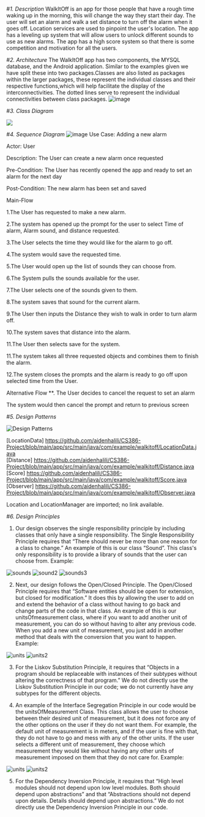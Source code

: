 #*1. Description*
WalkItOff is an app for those people that have a rough time waking up in the morning, this will change the way they start their day. The user will set an alarm and walk a set distance to turn off the alarm when it goes off. Location services are used to pinpoint the user's location. The app has a leveling up system that will allow users to unlock different sounds to use as new alarms. The app has a high score system so that there is some competition and motivation for all the users.

#*2. Architecture*
The WalkItOff app has two components, the MYSQL database, and the Android application. Similar to the examples given we have split these into two packages.Classes are also listed as packages within the larger packages, these represent the individual classes and their respective functions,which will help facilitate the display of the interconnectivities. The dotted lines serve to represent the individual connectivities between class packages.
![image](https://user-images.githubusercontent.com/89943041/140659914-10eb7751-8315-4787-b803-9c48740a6f98.png)



#*3. Class Diagram*

![](https://github.com/aidenhalili/CS386-Project/blob/main/Class%20Screenshot.jpg)

#*4. Sequence Diagram*
![image](https://user-images.githubusercontent.com/89943041/140682137-ae790673-6836-4059-8668-85e5a67ed923.png)
Use Case:
Adding a new alarm

Actor:
User

Description:
The User can create a new alarm once requested

Pre-Condition:
The User has recently opened the app and ready to set an alarm for the next day

Post-Condition:
The new alarm has been set and saved

Main-Flow

1.The User has requested to make a new alarm.

2.The system has opened up the prompt for the user to select Time of alarm, Alarm sound, and distance requested.

3.The User selects the time they would like for the alarm to go off.

4.The system would save the requested time.

5.The User would open up the list of sounds they can choose from.

6.The System pulls the sounds available for the user.

7.The User selects one of the sounds given to them.

8.The system saves that sound for the current alarm.

9.The User then inputs the Distance they wish to walk in order to turn alarm off.

10.The system saves that distance into the alarm.

11.The User then selects save for the system.

11.The system takes all three requested objects and combines them to finish the alarm.

12.The system closes the prompts and the alarm is ready to go off upon selected time from the User.

Alternative Flow
**. The User decides to cancel the request to set an alarm

The system would then cancel the prompt and return to previous screen


#*5. Design Patterns*

![Design Patterns](https://user-images.githubusercontent.com/71902318/140685454-ed98e290-f55b-433c-b75e-16fec9797fb7.jpg)

[LocationData] https://github.com/aidenhalili/CS386-Project/blob/main/app/src/main/java/com/example/walkitoff/LocationData.java <br />
[Distance] https://github.com/aidenhalili/CS386-Project/blob/main/app/src/main/java/com/example/walkitoff/Distance.java <br />
[Score] https://github.com/aidenhalili/CS386-Project/blob/main/app/src/main/java/com/example/walkitoff/Score.java <br />
[Observer] https://github.com/aidenhalili/CS386-Project/blob/main/app/src/main/java/com/example/walkitoff/Observer.java <br />

Location and LocationManager are imported; no link available. 



#*6. Design Principles*

1. Our design observes the single responsibility principle by including classes that only have a single responsibility. The Single Responsibility Principle requires that “There should never be more than one reason for a class to change.” An example of this is our class “Sound”. This class's only responsibility is to provide a library of sounds that the user can choose from. 
Example: 

![sounds](https://user-images.githubusercontent.com/72279824/140683441-284f4180-e12e-4a44-b7cd-5dae8c51a296.PNG)
![sound2](https://user-images.githubusercontent.com/72279824/140683458-cc5898c9-1aea-468f-9278-01b8bee0c963.PNG)
![sounds3](https://user-images.githubusercontent.com/72279824/140683470-ac94ee11-0f61-4ce7-af5e-977ad7e86751.PNG)

2. Next, our design follows the Open/Closed Principle. The Open/Closed Principle requires that “Software entities should be open for extension, but closed for modification.”  It does this by allowing the user to add on and extend the behavior of a class without having to go back and change parts of the code in that class. An example of this is our unitsOfmeasurement class, where if you want to add another unit of measurement, you can do so without having to alter any previous code. When you add a new unit of measurement, you just add in another method that deals with the conversion that you want to happen. Example:

![units](https://user-images.githubusercontent.com/72279824/140683550-76e4315c-d227-4082-bdbb-28d536f92711.PNG)
![units2](https://user-images.githubusercontent.com/72279824/140683559-6b50c765-00f2-4a8c-86b1-c4651d58c8f4.PNG)

3. For the Liskov Substitution Principle, it requires that “Objects in a program should be replaceable with instances of their subtypes without altering the correctness of that program.” We do not directly use the Liskov Substitution Principle in our code; we do not currently have any subtypes for the different objects. 

4. An example of the Interface Segregation Principle in our code would be the unitsOfMeasurement Class. This class allows the user to choose between their desired unit of measurement, but it does not force any of the other options on the user if they do not want them. For example, the default unit of measurement is in meters, and if the user is fine with that, they do not have to go and mess with any of the other units. If the user selects a different unit of measurement, they choose which measurement they would like without having any other units of measurement imposed on them that they do not care for. Example: 

![units](https://user-images.githubusercontent.com/72279824/140683626-6e8dfa40-43b5-453b-9a37-29009a662b15.PNG)
![units2](https://user-images.githubusercontent.com/72279824/140683641-e45cef44-01ae-4bc7-ba3d-a57d9317dfcd.PNG)

5. For the Dependency Inversion Principle, it requires that “High level modules should not depend upon low level modules. Both should depend upon abstractions” and that “Abstractions should not depend upon details. Details should depend upon abstractions.” We do not directly use the Dependency Inversion Principle in our code.


